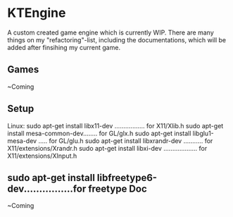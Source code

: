KTEngine
========
A custom created game engine which is currently WIP.
There are many things on my "refactoring"-list, including the documentations,
which will be added after finsihing my current game.

Games
-----
~Coming


Setup
-----
Linux:
sudo apt-get install libx11-dev ................. for X11/Xlib.h
sudo apt-get install mesa-common-dev........ for GL/glx.h
sudo apt-get install libglu1-mesa-dev ..... for GL/glu.h
sudo apt-get install libxrandr-dev ........... for X11/extensions/Xrandr.h
sudo apt-get install libxi-dev ................... for X11/extensions/XInput.h

sudo apt-get install libfreetype6-dev................for freetype
Doc
---
~Coming

